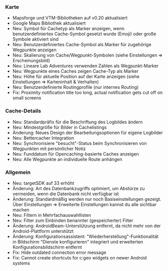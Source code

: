 ### Karte
- Mapsforge und VTM-Bibliotheken auf v0.20 aktualisiert
- Google Maps Bibliothek aktualisiert
- Neu: Symbol für Cachetyp als Marker anzeigen, wenn benutzerdefiniertes Cache-Symbol gesetzt wurde (Emoji) oder große Symbole aktiviert sind
- Neu: Benutzerdefiniertes Cache-Symbol als Marker für zugehörige Wegpunkte anzeigen
- Neu: Skalierung von Cache/Wegpunkt-Symbolen (siehe Einstellungen => Erscheinungsbild)
- Neu: Lineare Lab Adventures verwenden Zahlen als Wegpunkt-Marker
- Neu: Wegpunkte eines Caches zeigen Cache-Typ als Marker
- Neu: Höhe für aktuelle Position auf der Karte anzeigen (siehe Einstellungen => Karteninhalt & Verhalten)
- Neu: Benutzerdefinierte Routingprofile (nur internes Routing)
- Fix: Proximity notification title too long, actual notification gets cut off on small screens

### Cache-Details
- Neu: Standardpräfix für die Beschriftung des Logbildes ändern
- Neu: Mindestgröße für Bilder in Cachelistings
- Änderung: Neues Design der Bearbeitungsoptionen für eigene Logbilder
- Neu: Bettercacher Integration
- Neu: Synchronisiere "besucht"-Status beim Synchronisieren von Wegpunkten mit persönlicher Notiz
- Neu: Funddatum für Opencaching-basierte Caches anzeigen
- Neu: Alle Wegpunkte an individuelle Route anhängen

### Allgemein
- Neu: targetSDK auf 33 erhöht
- Änderung: Art des Datenbankzugriffs optimiert, um Abstürze zu vermeiden, wenn die Datenbank nicht verfügbar ist
- Änderung: Standardmäßig werden nur noch Basiseinstellungen gezeigt. Über Einstellungen => Erweiterte Einstellungen kannst du alle sichtbar machen
- Neu: Filtern in Mehrfachauswahllisten
- Neu: Filter zum Einbinden benannter (gespeicherter) Filter
- Änderung: AndroidBeam-Unterstützung entfernt, da nicht mehr von der Android-Plattform unterstützt
- Änderung: Konfigurationsassistent: "Wiederherstellung"-Funktionalität in Bildschirm "Dienste konfigurieren" integriert und erweiterten Konfigurationsbildschirm entfernt
- Fix: Hide outdated connection error message
- Fix: Cannot create shortcuts for c:geo widgets on newer Android systems
